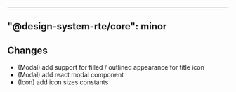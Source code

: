 ---
  "@design-system-rte/core": minor
  ---
  
  ## Changes

- (Modal) add support for filled / outlined appearance for title icon
- (Modal) add react modal component
- (Icon) add icon sizes constants
